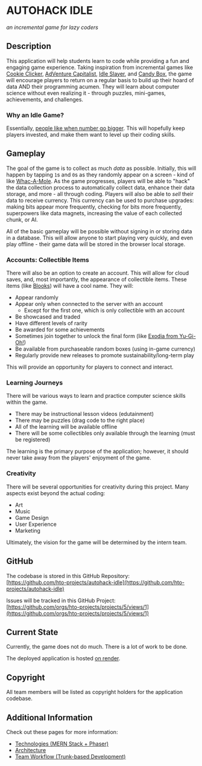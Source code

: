 # AUTOHACK IDLE
_an incremental game for lazy coders_

## Description
This application will help students learn to code while providing a fun and engaging game experience. Taking inspiration from incremental games like [Cookie Clicker](https://en.wikipedia.org/wiki/Cookie_Clicker), [AdVenture Capitalist](https://en.wikipedia.org/wiki/AdVenture_Capitalist), [Idle Slayer](https://idleslayer.com/), and [Candy Box](https://candybox2.github.io/candybox/), the game will encourage players to return on a regular basis to build up their hoard of data AND their programming acumen. They will learn about computer science without even realizing it - through puzzles, mini-games, achievements, and challenges.

### Why an Idle Game?
Essentially, [people like when number go bigger](https://fictiontalk.com/2021/08/25/the-psychology-of-idle-games-why-humans-like-big-numbers/). This will hopefully keep players invested, and make them want to level up their coding skills.

## Gameplay
The goal of the game is to collect as much _data_ as possible. Initially, this will happen by tapping `1`s and `0`s as they randomly appear on a screen - kind of like [Whac-A-Mole](https://en.wikipedia.org/wiki/Whac-A-Mole). As the game progresses, players will be able to "hack" the data collection process to automatically collect data, enhance their data storage, and more - all through coding. Players will also be able to _sell_ their data to receive currency. This currency can be used to purchase upgrades: making bits appear more frequently, checking for bits more frequently, superpowers like data magnets, increasing the value of each collected chunk, or AI.

All of the basic gameplay will be possible without signing in or storing data in a database. This will allow anyone to start playing very quickly, and even play offline - their game data will be stored in the browser local storage.

### Accounts: Collectible Items
There will also be an option to create an account. This will allow for cloud saves, and, most importantly, the appearance of collectible items. These items (like [Blooks](https://blooket.fandom.com/wiki/Blooks)) will have a cool name. They will:

- Appear randomly
- Appear only when connected to the server with an account  
    - Except for the first one, which is only collectible with an account
- Be showcased and traded
- Have different levels of rarity
- Be awarded for some achievements
- Sometimes join together to unlock the final form (like [Exodia from Yu-Gi-Oh!](https://yugioh.fandom.com/wiki/Forbidden_One))
- Be available from purchaseable random boxes (using in-game currency)
- Regularly provide new releases to promote sustainability/long-term play

This will provide an opportunity for players to connect and interact.

### Learning Journeys
There will be various ways to learn and practice computer science skills within the game.

- There may be instructional lesson videos (edutainment)
- There may be puzzles (drag code to the right place)
- All of the learning will be available offline
- There will be some collectibles only available through the learning (must be registered)

The learning is the primary purpose of the application; however, it should never take away from the players' enjoyment of the game.

### Creativity
There will be several opportunities for creativity during this project. Many aspects exist beyond the actual coding:

- Art
- Music
- Game Design
- User Experience
- Marketing

Ultimately, the vision for the game will be determined by the intern team.

## GitHub
The codebase is stored in this GitHub Repository:  
[https://github.com/hto-projects/autohack-idle](https://github.com/hto-projects/autohack-idle)

Issues will be tracked in this GitHub Project:  
[https://github.com/orgs/hto-projects/projects/5/views/1](https://github.com/orgs/hto-projects/projects/5/views/1)

## Current State
Currently, the game does not do much. There is a lot of work to be done.

The deployed application is hosted [on render](https://autohack-idle.onrender.com/).

## Copyright
All team members will be listed as copyright holders for the application codebase.

## Additional Information
Check out these pages for more information:

- [Technologies (MERN Stack + Phaser)](Technologies.md)
- [Architecture](Architecture.md)
- [Team Workflow (Trunk-based Development)](TeamWorkflow.md)
